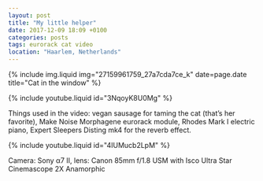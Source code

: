 ```yaml
---
layout: post
title: "My little helper"
date: 2017-12-09 18:09 +0100
categories: posts
tags: eurorack cat video
location: "Haarlem, Netherlands"
---
```


{% include img.liquid img="27159961759_27a7cda7ce_k" date=page.date title="Cat in the window" %}

{% include youtube.liquid id="3NqoyK8U0Mg" %}


Things used in the video: vegan sausage for taming the cat (that’s her favorite), Make Noise Morphagene eurorack module, Rhodes Mark I electric piano, Expert Sleepers Disting mk4 for the reverb effect.

{% include youtube.liquid id="4IUMucb2LpM" %}

Camera: Sony α7 II, lens: Canon 85mm f/1.8 USM with Isco Ultra Star Cinemascope 2X Anamorphic

